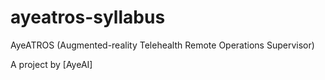 # ayeatros-syllabus

AyeATROS (Augmented-reality Telehealth Remote Operations Supervisor) 

A project by [AyeAI]

